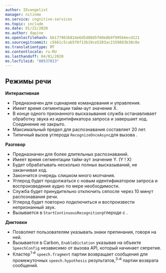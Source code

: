 ```yaml
---
author: IEvangelist
manager: nitinme
ms.service: cognitive-services
ms.topic: include
ms.date: 01/22/2020
ms.author: dapine
ms.openlocfilehash: bb177963b824e6d5d80d5f60e8b9f995b6ecd121
ms.sourcegitcommit: c5661c5cab5f6f13b19ce5203ac2159883b30c0e
ms.translationtype: MT
ms.contentlocale: ru-RU
ms.lasthandoff: 04/01/2020
ms.locfileid: "80537013"
---
```

## <a name="speech-modes"></a>Режимы речи

**Интерактивная**
- Предназначен для сценариев командования и управления.
- Имеет время сегментации тайм-аут значение X.
- В конце одного признанного высказывания служба останавливает обработку звука из идентификатора запроса и завершает ход. Соединение не закрыто.
- Максимальный предел для распознавания составляет 20 лет.
- Типичный вызов углерода `RecognizeOnceAsync`для вызова .

**Разговор**
- Предназначен для более длительных распознаваний.
- Имеет время сегментации тайм-аут значение Y. (Y ! X)
- Будет обрабатывать несколько полных высказываний, не заканчивая ход.
- Закончится очередь слишком много молчания.
- Углерод будет продолжаться с новым идентификатором запроса и воспроизведения аудио по мере необходимости.
- Служба будет принудительно отключить сяпосле через 10 минут распознавания речи.
- Углерод будет повторно подключиться и воспроизвести непризнанный звук.
- Вызывается в `StartContinuousRecognition`углероде с .

**Диктовки**
- Позволяет пользователям указывать знаки препинания, говоря на ней.
- Вызывается в Carbon, `EnableDictation` указывая на объекте `SpeechConfig` независимо от вызова API, который начинает сяпретие.
- Кластер<sup>1-й</sup> `speech.fragment` партии возвращает сообщения для промежуточных `speech.hypothesis` результатов,<sup>3-й</sup> партии возврата сообщений.